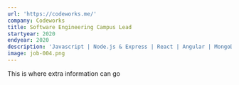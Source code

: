 ```yaml
---
url: 'https://codeworks.me/'
company: Codeworks
title: Software Engineering Campus Lead
startyear: 2020
endyear: 2020
description: 'Javascript | Node.js & Express | React | Angular | MongoDB | & more'
image: job-004.png
---
```


This is where extra information can go

